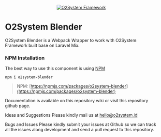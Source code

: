 <div align="center" markdown="1">

[![O2System Framework](http://o2system.id/assets/img/logo/logo-200px.png?logo)](http://o2system.id)

</div>

# O2System Blender
O2System Blender is a Webpack Wrapper to work with O2System Framework built base on Laravel Mix.

### NPM Installation

The best way to use this component is using [NPM](https://npmjs.com)
```
npm i o2system-blender
```
> NPM: [https://npmjs.com/packages/o2system-blender](https://npmjs.com/packages/o2system-blender)

Documentation is available on this repository wiki or visit this repository github page.

Ideas and Suggestions
Please kindly mail us at [hello@o2system.id](mailto:hello@o2system.id)

Bugs and Issues
Please kindly submit your issues at Github so we can track all the issues along development and send a pull request to this repository.